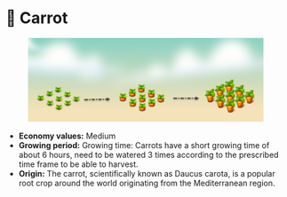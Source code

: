 # 🥕 Carrot

<figure><img src="../../.gitbook/assets/carot.png" alt=""><figcaption></figcaption></figure>

* **Economy values:** Medium
* **Growing period:** Growing time: Carrots have a short growing time of about 6 hours, need to be watered 3 times according to the prescribed time frame to be able to harvest.
* **Origin:** The carrot, scientifically known as Daucus carota, is a popular root crop around the world originating from the Mediterranean region.
